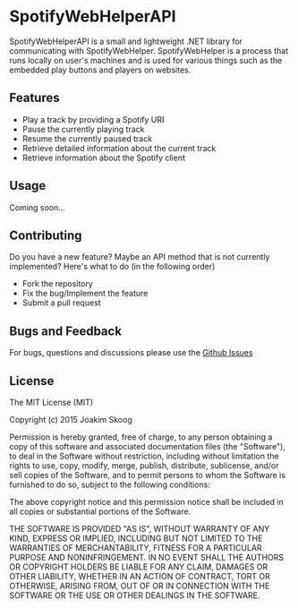 # SpotifyWebHelperAPI
SpotifyWebHelperAPI is a small and lightweight .NET library for communicating with SpotifyWebHelper. SpotifyWebHelper is a process
that runs locally on user's machines and is used for various things such as the embedded play buttons and players on websites.

## Features
* Play a track by providing a Spotify URI
* Pause the currently playing track
* Resume the currently paused track
* Retrieve detailed information about the current track
* Retrieve information about the Spotify client

## Usage
Coming soon...

## Contributing
Do you have a new feature? Maybe an API method that is not currently implemented? Here's what to do (in the following order)
* Fork the repository
* Fix the bug/Implement the feature
* Submit a pull request

## Bugs and Feedback
For bugs, questions and discussions please use the [Github Issues](https://github.com/joakimskoog/SpotifyWebHelperAPI/issues)

## License
The MIT License (MIT)

Copyright (c) 2015 Joakim Skoog

Permission is hereby granted, free of charge, to any person obtaining a copy of this software and associated documentation files (the "Software"), to deal in the Software without restriction, including without limitation the rights to use, copy, modify, merge, publish, distribute, sublicense, and/or sell copies of the Software, and to permit persons to whom the Software is furnished to do so, subject to the following conditions:

The above copyright notice and this permission notice shall be included in all copies or substantial portions of the Software.

THE SOFTWARE IS PROVIDED "AS IS", WITHOUT WARRANTY OF ANY KIND, EXPRESS OR IMPLIED, INCLUDING BUT NOT LIMITED TO THE WARRANTIES OF MERCHANTABILITY, FITNESS FOR A PARTICULAR PURPOSE AND NONINFRINGEMENT. IN NO EVENT SHALL THE AUTHORS OR COPYRIGHT HOLDERS BE LIABLE FOR ANY CLAIM, DAMAGES OR OTHER LIABILITY, WHETHER IN AN ACTION OF CONTRACT, TORT OR OTHERWISE, ARISING FROM, OUT OF OR IN CONNECTION WITH THE SOFTWARE OR THE USE OR OTHER DEALINGS IN THE SOFTWARE.
